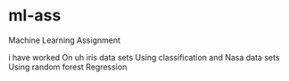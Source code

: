 # ml-ass
Machine Learning Assignment 

i have worked On uh iris data sets Using classification and Nasa data sets  Using random forest Regression 
